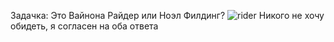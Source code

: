 ---
---
Задачка: Это Вайнона Райдер или Ноэл Филдинг?
![rider]({{site.url}}/assets/images/rider.jpg)
Никого не хочу обидеть, я согласен на оба ответа